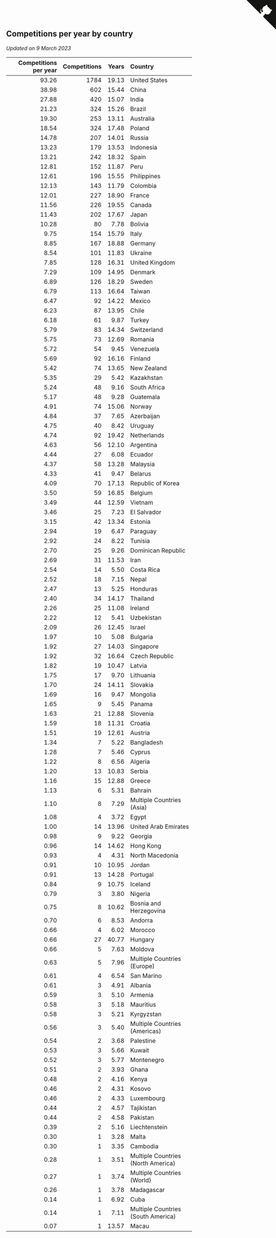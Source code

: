 ## Competitions per year by country

*Updated on  9 March 2023*

| Competitions per year | Competitions | Years | Country |
| ---: | ---: | ---: | :--- |
| 93.26 | 1784 | 19.13 | United States |
| 38.98 | 602 | 15.44 | China |
| 27.88 | 420 | 15.07 | India |
| 21.23 | 324 | 15.26 | Brazil |
| 19.30 | 253 | 13.11 | Australia |
| 18.54 | 324 | 17.48 | Poland |
| 14.78 | 207 | 14.01 | Russia |
| 13.23 | 179 | 13.53 | Indonesia |
| 13.21 | 242 | 18.32 | Spain |
| 12.81 | 152 | 11.87 | Peru |
| 12.61 | 196 | 15.55 | Philippines |
| 12.13 | 143 | 11.79 | Colombia |
| 12.01 | 227 | 18.90 | France |
| 11.56 | 226 | 19.55 | Canada |
| 11.43 | 202 | 17.67 | Japan |
| 10.28 | 80 | 7.78 | Bolivia |
| 9.75 | 154 | 15.79 | Italy |
| 8.85 | 167 | 18.88 | Germany |
| 8.54 | 101 | 11.83 | Ukraine |
| 7.85 | 128 | 16.31 | United Kingdom |
| 7.29 | 109 | 14.95 | Denmark |
| 6.89 | 126 | 18.29 | Sweden |
| 6.79 | 113 | 16.64 | Taiwan |
| 6.47 | 92 | 14.22 | Mexico |
| 6.23 | 87 | 13.95 | Chile |
| 6.18 | 61 | 9.87 | Turkey |
| 5.79 | 83 | 14.34 | Switzerland |
| 5.75 | 73 | 12.69 | Romania |
| 5.72 | 54 | 9.45 | Venezuela |
| 5.69 | 92 | 16.16 | Finland |
| 5.42 | 74 | 13.65 | New Zealand |
| 5.35 | 29 | 5.42 | Kazakhstan |
| 5.24 | 48 | 9.16 | South Africa |
| 5.17 | 48 | 9.28 | Guatemala |
| 4.91 | 74 | 15.06 | Norway |
| 4.84 | 37 | 7.65 | Azerbaijan |
| 4.75 | 40 | 8.42 | Uruguay |
| 4.74 | 92 | 19.42 | Netherlands |
| 4.63 | 56 | 12.10 | Argentina |
| 4.44 | 27 | 6.08 | Ecuador |
| 4.37 | 58 | 13.28 | Malaysia |
| 4.33 | 41 | 9.47 | Belarus |
| 4.09 | 70 | 17.13 | Republic of Korea |
| 3.50 | 59 | 16.85 | Belgium |
| 3.49 | 44 | 12.59 | Vietnam |
| 3.46 | 25 | 7.23 | El Salvador |
| 3.15 | 42 | 13.34 | Estonia |
| 2.94 | 19 | 6.47 | Paraguay |
| 2.92 | 24 | 8.22 | Tunisia |
| 2.70 | 25 | 9.26 | Dominican Republic |
| 2.69 | 31 | 11.53 | Iran |
| 2.54 | 14 | 5.50 | Costa Rica |
| 2.52 | 18 | 7.15 | Nepal |
| 2.47 | 13 | 5.25 | Honduras |
| 2.40 | 34 | 14.17 | Thailand |
| 2.26 | 25 | 11.08 | Ireland |
| 2.22 | 12 | 5.41 | Uzbekistan |
| 2.09 | 26 | 12.45 | Israel |
| 1.97 | 10 | 5.08 | Bulgaria |
| 1.92 | 27 | 14.03 | Singapore |
| 1.92 | 32 | 16.64 | Czech Republic |
| 1.82 | 19 | 10.47 | Latvia |
| 1.75 | 17 | 9.70 | Lithuania |
| 1.70 | 24 | 14.11 | Slovakia |
| 1.69 | 16 | 9.47 | Mongolia |
| 1.65 | 9 | 5.45 | Panama |
| 1.63 | 21 | 12.88 | Slovenia |
| 1.59 | 18 | 11.31 | Croatia |
| 1.51 | 19 | 12.61 | Austria |
| 1.34 | 7 | 5.22 | Bangladesh |
| 1.28 | 7 | 5.46 | Cyprus |
| 1.22 | 8 | 6.56 | Algeria |
| 1.20 | 13 | 10.83 | Serbia |
| 1.16 | 15 | 12.88 | Greece |
| 1.13 | 6 | 5.31 | Bahrain |
| 1.10 | 8 | 7.29 | Multiple Countries (Asia) |
| 1.08 | 4 | 3.72 | Egypt |
| 1.00 | 14 | 13.96 | United Arab Emirates |
| 0.98 | 9 | 9.22 | Georgia |
| 0.96 | 14 | 14.62 | Hong Kong |
| 0.93 | 4 | 4.31 | North Macedonia |
| 0.91 | 10 | 10.95 | Jordan |
| 0.91 | 13 | 14.28 | Portugal |
| 0.84 | 9 | 10.75 | Iceland |
| 0.79 | 3 | 3.80 | Nigeria |
| 0.75 | 8 | 10.62 | Bosnia and Herzegovina |
| 0.70 | 6 | 8.53 | Andorra |
| 0.66 | 4 | 6.02 | Morocco |
| 0.66 | 27 | 40.77 | Hungary |
| 0.66 | 5 | 7.63 | Moldova |
| 0.63 | 5 | 7.96 | Multiple Countries (Europe) |
| 0.61 | 4 | 6.54 | San Marino |
| 0.61 | 3 | 4.91 | Albania |
| 0.59 | 3 | 5.10 | Armenia |
| 0.58 | 3 | 5.18 | Mauritius |
| 0.58 | 3 | 5.21 | Kyrgyzstan |
| 0.56 | 3 | 5.40 | Multiple Countries (Americas) |
| 0.54 | 2 | 3.68 | Palestine |
| 0.53 | 3 | 5.66 | Kuwait |
| 0.52 | 3 | 5.77 | Montenegro |
| 0.51 | 2 | 3.93 | Ghana |
| 0.48 | 2 | 4.16 | Kenya |
| 0.46 | 2 | 4.31 | Kosovo |
| 0.46 | 2 | 4.33 | Luxembourg |
| 0.44 | 2 | 4.57 | Tajikistan |
| 0.44 | 2 | 4.58 | Pakistan |
| 0.39 | 2 | 5.16 | Liechtenstein |
| 0.30 | 1 | 3.28 | Malta |
| 0.30 | 1 | 3.35 | Cambodia |
| 0.28 | 1 | 3.51 | Multiple Countries (North America) |
| 0.27 | 1 | 3.74 | Multiple Countries (World) |
| 0.26 | 1 | 3.78 | Madagascar |
| 0.14 | 1 | 6.92 | Cuba |
| 0.14 | 1 | 7.11 | Multiple Countries (South America) |
| 0.07 | 1 | 13.57 | Macau |


<a href="https://github.com/JustinTimeCuber/wca_statistics" class="github-corner" aria-label="View source on Github"><svg width="80" height="80" viewBox="0 0 250 250" style="fill:#151513; color:#fff; position: absolute; top: 0; border: 0; right: 0;" aria-hidden="true"><path d="M0,0 L115,115 L130,115 L142,142 L250,250 L250,0 Z"></path><path d="M128.3,109.0 C113.8,99.7 119.0,89.6 119.0,89.6 C122.0,82.7 120.5,78.6 120.5,78.6 C119.2,72.0 123.4,76.3 123.4,76.3 C127.3,80.9 125.5,87.3 125.5,87.3 C122.9,97.6 130.6,101.9 134.4,103.2" fill="currentColor" style="transform-origin: 130px 106px;" class="octo-arm"></path><path d="M115.0,115.0 C114.9,115.1 118.7,116.5 119.8,115.4 L133.7,101.6 C136.9,99.2 139.9,98.4 142.2,98.6 C133.8,88.0 127.5,74.4 143.8,58.0 C148.5,53.4 154.0,51.2 159.7,51.0 C160.3,49.4 163.2,43.6 171.4,40.1 C171.4,40.1 176.1,42.5 178.8,56.2 C183.1,58.6 187.2,61.8 190.9,65.4 C194.5,69.0 197.7,73.2 200.1,77.6 C213.8,80.2 216.3,84.9 216.3,84.9 C212.7,93.1 206.9,96.0 205.4,96.6 C205.1,102.4 203.0,107.8 198.3,112.5 C181.9,128.9 168.3,122.5 157.7,114.1 C157.9,116.9 156.7,120.9 152.7,124.9 L141.0,136.5 C139.8,137.7 141.6,141.9 141.8,141.8 Z" fill="currentColor" class="octo-body"></path></svg></a><style>.github-corner:hover .octo-arm{animation:octocat-wave 560ms ease-in-out}@keyframes octocat-wave{0%,100%{transform:rotate(0)}20%,60%{transform:rotate(-25deg)}40%,80%{transform:rotate(10deg)}}@media (max-width:500px){.github-corner:hover .octo-arm{animation:none}.github-corner .octo-arm{animation:octocat-wave 560ms ease-in-out}}</style>
